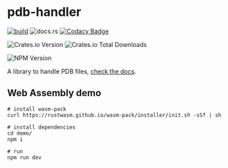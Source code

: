 # pdb-handler

[![build](https://github.com/rvhonorato/pdb-handler/actions/workflows/rust.yml/badge.svg)](https://github.com/rvhonorato/pdb-handler/actions/workflows/rust.yml)
![docs.rs](https://img.shields.io/docsrs/pdb-handler)
[![Codacy Badge](https://app.codacy.com/project/badge/Grade/12aca094ca6f4bb983128cfe8a89773b)](https://app.codacy.com/gh/rvhonorato/pdb-handler/dashboard?utm_source=gh&utm_medium=referral&utm_content=&utm_campaign=Badge_grade)

![Crates.io Version](https://img.shields.io/crates/v/pdb-handler)
![Crates.io Total Downloads](https://img.shields.io/crates/d/pdb-handler)

![NPM Version](https://img.shields.io/npm/v/pdb-handler-wasm)

A library to handle PDB files, [check the docs](https://docs.rs/pdb-handler).

## Web Assembly demo

```text
# install wasm-pack
curl https://rustwasm.github.io/wasm-pack/installer/init.sh -sSf | sh

# install dependencies
cd demo/
npm i

# run
npm run dev
```
